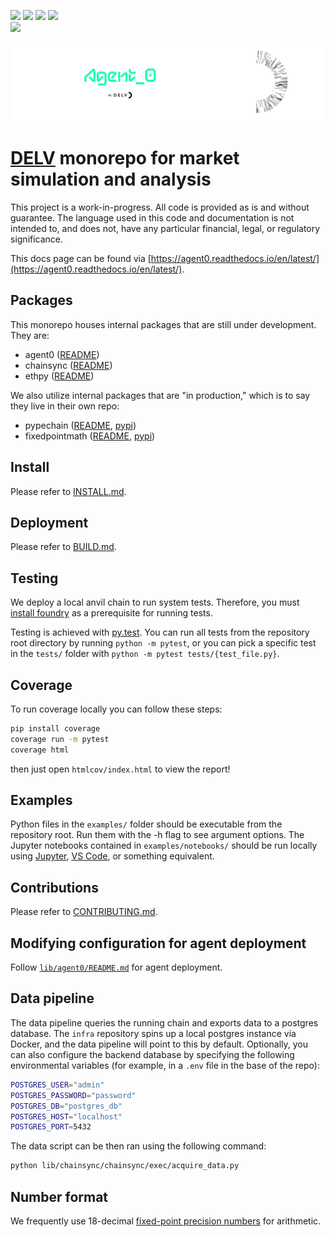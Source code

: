 [![](https://codecov.io/gh/delvtech/agent0/branch/main/graph/badge.svg?token=1S60MD42ZP)](https://app.codecov.io/gh/delvtech/agent0?displayType=list)
[![](https://readthedocs.org/projects/agent0/badge/?version=latest)](https://agent0.readthedocs.io/en/latest/?badge=latest)
[![](https://img.shields.io/badge/code%20style-black-000000.svg)](https://github.com/psf/black)
[![](https://img.shields.io/badge/testing-pytest-blue.svg)](https://docs.pytest.org/en/latest/contents.html)
<br><a href="https://app.codecov.io/gh/delvtech/agent0?displayType=list"><img height="50px" src="https://codecov.io/gh/delvtech/agent0/graphs/sunburst.svg?token=1S60MD42ZP"><a>

<picture>
  <source media="(prefers-color-scheme: dark)" srcset="icons/agent0-dark.svg">
  <img alt="Agent 0" src="icons/agent0-light.svg">
</picture>

# [DELV](https://delv.tech) monorepo for market simulation and analysis

This project is a work-in-progress. All code is provided as is and without guarantee.
The language used in this code and documentation is not intended to, and does not, have any particular financial, legal, or regulatory significance.

This docs page can be found via [https://agent0.readthedocs.io/en/latest/](https://agent0.readthedocs.io/en/latest/).

## Packages

This monorepo houses internal packages that are still under development. They are:

- agent0 ([README](lib/agent0/README.md))
- chainsync ([README](lib/chainsync/README.md))
- ethpy ([README](lib/ethpy/README.md))

We also utilize internal packages that are "in production," which is to say they live in their own repo:

- pypechain ([README](https://github.com/delvtech/pypechain/tree/main#readme), [pypi](https://pypi.org/project/pypechain/))
- fixedpointmath ([README](https://github.com/delvtech/fixedpointmath#readme), [pypi](https://pypi.org/project/fixedpointmath/))

## Install

Please refer to [INSTALL.md](INSTALL.md).

## Deployment

Please refer to [BUILD.md](BUILD.md).

## Testing

We deploy a local anvil chain to run system tests. Therefore, you must [install foundry](https://github.com/foundry-rs/foundry#installatio://github.com/foundry-rs/foundry#installation) as a prerequisite for running tests.

Testing is achieved with [py.test](https://docs.pytest.org/en/latest/contents.html). You can run all tests from the repository root directory by running `python -m pytest`, or you can pick a specific test in the `tests/` folder with `python -m pytest tests/{test_file.py}`.

## Coverage

To run coverage locally you can follow these steps:

```bash
pip install coverage
coverage run -m pytest
coverage html
```

then just open `htmlcov/index.html` to view the report!

## Examples

Python files in the `examples/` folder should be executable from the repository root.
Run them with the -h flag to see argument options.
The Jupyter notebooks contained in `examples/notebooks/` should be run locally using [Jupyter](https://jupyter.org/install), [VS Code](https://code.visualstudio.com/docs/datascience/jupyter-notebooks), or something equivalent.

## Contributions

Please refer to [CONTRIBUTING.md](CONTRIBUTING.md).

## Modifying configuration for agent deployment

Follow [`lib/agent0/README.md`](lib/agent0/README.md) for agent deployment.

## Data pipeline

The data pipeline queries the running chain and exports data to a postgres database. The `infra` repository spins up a local postgres instance via Docker, and the data pipeline will point to this by default. Optionally, you can also configure the backend database by specifying the following environmental variables (for example, in a `.env` file in the base of the repo):

```bash
POSTGRES_USER="admin"
POSTGRES_PASSWORD="password"
POSTGRES_DB="postgres_db"
POSTGRES_HOST="localhost"
POSTGRES_PORT=5432
```

The data script can be then ran using the following command:

```bash
python lib/chainsync/chainsync/exec/acquire_data.py
```

## Number format

We frequently use 18-decimal [fixed-point precision numbers](https://github.com/delvtech/fixedpointmath#readme) for arithmetic.
